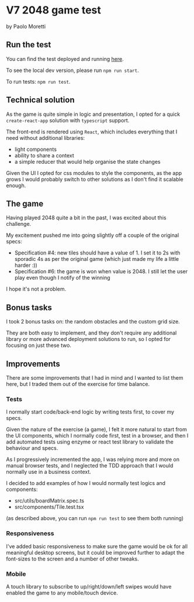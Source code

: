 # V7 2048 game test
by Paolo Moretti

## Run the test
You can find the test deployed and running [here](https://paolomoretti.github.io/2048-test/ "Test on Github").

To see the local dev version, please run `npm run start`.

To run tests: `npm run test`.

## Technical solution

As the game is quite simple in logic and presentation, I opted for a quick `create-react-app` solution with `typescript` support.

The front-end is rendered using `React`, which includes everything that I need without additional libraries: 
* light components
* ability to share a context
* a simple reducer that would help organise the state changes

Given the UI I opted for css modules to style the components, as the app grows I would probably switch to other solutions as I don't find it scalable enough.

## The game

Having played 2048 quite a bit in the past, I was excited about this challenge.

My excitement pushed me into going slightly off a couple of the original specs:
* Specification #4: new tiles should have a value of 1. I set it to 2s with sporadic 4s as per the original game (which just made my life a little harder :))
* Specification #6: the game is won when value is 2048. I still let the user play even though I notify of the winning

I hope it's not a problem.

## Bonus tasks

I took 2 bonus tasks on: the random obstacles and the custom grid size.

They are both easy to implement, and they don't require any additional library or more advanced deployment solutions to run, so I opted for focusing on just these two.

## Improvements

There are some improvements that I had in mind and I wanted to list them here, but I traded them out of the exercise for time balance.

### Tests

I normally start code/back-end logic by writing tests first, to cover my specs. 

Given the nature of the exercise (a game), I felt it more natural to start from the UI components, which I normally code first, test in a browser, and then I add automated tests using enzyme or react test library to validate the behaviour and specs.

As I progressively incremented the app, I was relying more and more on manual browser tests, and I neglected the TDD approach that I would normally use in a business context.

I decided to add examples of how I would normally test logics and components:
* src/utils/boardMatrix.spec.ts
* src/components/Tile.test.tsx

(as described above, you can run `npm run test` to see them both running)


### Responsiveness
I've added basic responsiveness to make sure the game would be ok for all meaningful desktop screens, but it could be improved further to adapt the font-sizes to the screen and a number of other tweaks.

### Mobile
A touch library to subscribe to up/right/down/left swipes would have enabled the game to any mobile/touch device.
 
